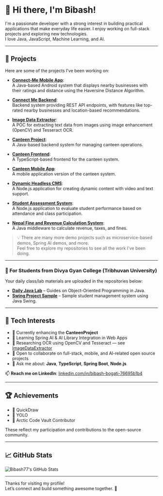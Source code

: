 # 👋 Hi there, I'm Bibash!

I'm a passionate developer with a strong interest in building practical applications that make everyday life easier. I enjoy working on full-stack projects and exploring new technologies.  
I love Java, JavaScript, Machine Learning, and AI.

---

## 🚀 Projects

Here are some of the projects I've been working on:

- **[Connect-Me Mobile App](https://github.com/Bibash77/ConnectMeApp)**:  
  A Java-based Android system that displays nearby businesses with their ratings and distance using the Haversine Distance Algorithm.

- **[Connect Me Backend](https://github.com/Bibash77/ConnectMe-Backend)**:  
  Backend system providing REST API endpoints, with features like top-rated nearby businesses and location-based recommendations.

- **[Image Data Extractor](https://github.com/Bibash77/ImageDataExtractor)**:  
  A POC for extracting text data from images using image enhancement (OpenCV) and Tesseract OCR.

- **[Canteen Project](https://github.com/Bibash77/CanteenProject)**:  
  A Java-based backend system for managing canteen operations.

- **[Canteen Frontend](https://github.com/Bibash77/canteen-frontend)**:  
  A TypeScript-based frontend for the canteen system.

- **[Canteen Mobile App](https://github.com/Bibash77/Canteen-Mobile-App)**:  
  A mobile application version of the canteen system.

- **[Dynamic Headless CMS](https://github.com/Bibash77/WebDocCms)**:  
  A Node.js application for creating dynamic content with video and text support.

- **[Student Assessment System](https://github.com/Bibash77/course-management)**:  
  A Node.js application to evaluate student performance based on attendance and class participation.

- **[Nepal Fine and Revenue Calculation System](https://github.com/Bibash77/FineRevenueCalculator)**:  
  A Java middleware to calculate revenue, taxes, and fines.

> 💡 There are many more demo projects such as microservice-based demos, Spring AI demos, and more.  
> Feel free to explore my repositories to see all the work I've been doing.

---

### 📘 For Students from Divya Gyan College (Tribhuvan University)

Your daily class/lab materials are uploaded in the repositories below:

- **[Daily Java Lab](https://github.com/Bibash77/java3rdsem)** – Guides on Object-Oriented Programming in Java.
- **[Swing Project Sample](https://github.com/Bibash77/StudentManagementSystem3rdSem)** – Sample student management system using Java Swing.

---

## 🌟 Tech Interests

- 🔭 Currently enhancing the **CanteenProject**
- 🌱 Learning Spring AI & AI Library Integration in Web Apps
- 🧠 Researching OCR using OpenCV and Tesseract — see [ImageDataExtractor](https://github.com/Bibash77/ImageDataExtractor)
- 👯 Open to collaborate on full-stack, mobile, and AI-related open source projects
- 💬 Ask me about: **Java**, **TypeScript**, **Spring Boot**, **Node.js**

📫 **Reach me on LinkedIn**: [linkedin.com/in/bibash-bogati-76695b1b4](https://www.linkedin.com/in/bibash-bogati-76695b1b4/)

---

## 🏆 Achievements

- 🏅 QuickDraw
- 🏅 YOLO
- 🏅 Arctic Code Vault Contributor

These reflect my participation and contributions to the open-source community.

---

## 📈 GitHub Stats

![Bibash77's GitHub Stats](https://github-readme-stats.vercel.app/api?username=Bibash77&show_icons=true&theme=radical)

---

Thanks for visiting my profile!  
Let’s connect and build something awesome together. 🚀
